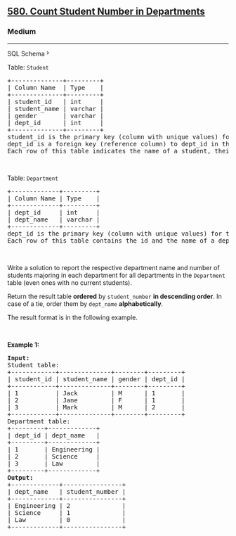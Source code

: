 <h2><a href="https://leetcode.com/problems/count-student-number-in-departments/">580. Count Student Number in Departments</a></h2><h3>Medium</h3><hr><div class="sql-schema-wrapper__3VBi"><a class="sql-schema-link__3cEg">SQL Schema<svg viewBox="0 0 24 24" width="1em" height="1em" class="icon__1Md2"><path fill-rule="evenodd" d="M10 6L8.59 7.41 13.17 12l-4.58 4.59L10 18l6-6z"></path></svg></a></div><div><p>Table: <code>Student</code></p>

<pre>+--------------+---------+
| Column Name  | Type    |
+--------------+---------+
| student_id   | int     |
| student_name | varchar |
| gender       | varchar |
| dept_id      | int     |
+--------------+---------+
student_id is the primary key (column with unique values) for this table.
dept_id is a foreign key (reference column) to dept_id in the Department tables.
Each row of this table indicates the name of a student, their gender, and the id of their department.
</pre>

<p>&nbsp;</p>

<p>Table: <code>Department</code></p>

<pre>+-------------+---------+
| Column Name | Type    |
+-------------+---------+
| dept_id     | int     |
| dept_name   | varchar |
+-------------+---------+
dept_id is the primary key (column with unique values) for this table.
Each row of this table contains the id and the name of a department.
</pre>

<p>&nbsp;</p>

<p>Write a solution to report the respective department name and number of students majoring in each department for all departments in the <code>Department</code> table (even ones with no current students).</p>

<p>Return the result table <strong>ordered</strong> by <code>student_number</code> <strong>in descending order</strong>. In case of a tie, order them by <code>dept_name</code> <strong>alphabetically</strong>.</p>

<p>The result format is in the following example.</p>

<p>&nbsp;</p>
<p><strong class="example">Example 1:</strong></p>

<pre><strong>Input:</strong> 
Student table:
+------------+--------------+--------+---------+
| student_id | student_name | gender | dept_id |
+------------+--------------+--------+---------+
| 1          | Jack         | M      | 1       |
| 2          | Jane         | F      | 1       |
| 3          | Mark         | M      | 2       |
+------------+--------------+--------+---------+
Department table:
+---------+-------------+
| dept_id | dept_name   |
+---------+-------------+
| 1       | Engineering |
| 2       | Science     |
| 3       | Law         |
+---------+-------------+
<strong>Output:</strong> 
+-------------+----------------+
| dept_name   | student_number |
+-------------+----------------+
| Engineering | 2              |
| Science     | 1              |
| Law         | 0              |
+-------------+----------------+
</pre>
</div>